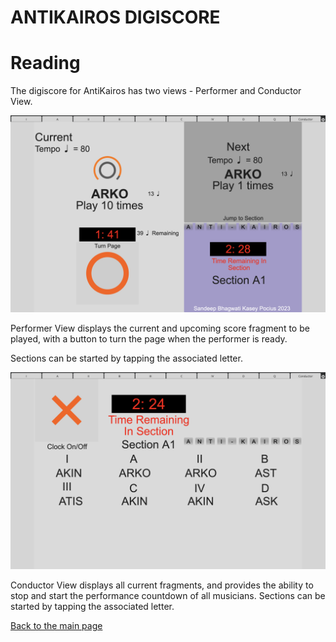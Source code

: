 # ANTIKAIROS DIGISCORE
<h1> Reading</h1>

The digiscore for AntiKairos has two views - Performer and Conductor View. <br>

<img src="pics/performer.png" alt="Performer">  <br>

Performer View displays the current and upcoming score fragment to be played, with a button to turn the page when the performer is ready. 

Sections can be started by tapping the associated letter.

<img src="pics/conductor.png" alt="Conductor">  <br>

Conductor View displays all current fragments, and provides the ability to stop and start the performance countdown of all musicians. Sections can be started by tapping the associated letter.

 <a href="https://matralab.github.io/ANTIKAIROS_DOCS/"> Back to the main page </a>

